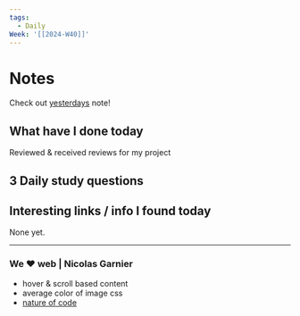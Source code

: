 ```yaml
---
tags:
  - Daily
Week: '[[2024-W40]]'
---
```

# Notes
Check out [yesterdays](2024-10-03) note!
## What have I done today
Reviewed & received reviews for my project
## 3 Daily study questions


## Interesting links / info I found today

None yet.


---
### We ❤️ web | Nicolas Garnier
- hover & scroll based content
- average color of image css
- [nature of code](https://natureofcode.com/)